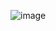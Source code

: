 ![image](https://user-images.githubusercontent.com/99772255/189008961-50b81b49-1fb9-4195-8d98-35462564ee9b.png)
